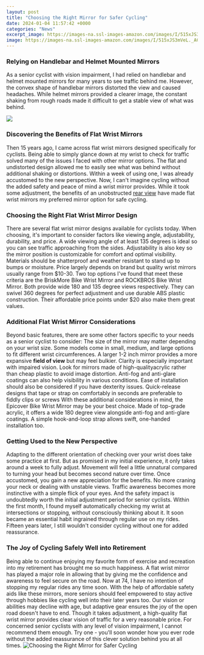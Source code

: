 ```yaml
---
layout: post
title: "Choosing the Right Mirror for Safer Cycling"
date: 2024-01-04 11:57:42 +0000
categories: "News"
excerpt_image: https://images-na.ssl-images-amazon.com/images/I/515xJS3mVeL._AC_SL1000_.jpg
image: https://images-na.ssl-images-amazon.com/images/I/515xJS3mVeL._AC_SL1000_.jpg
---
```


### Relying on Handlebar and Helmet Mounted Mirrors
As a senior cyclist with vision impairment, I had relied on handlebar and helmet mounted mirrors for many years to see traffic behind me. However, the convex shape of handlebar mirrors distorted the view and caused headaches. While helmet mirrors provided a clearer image, the constant shaking from rough roads made it difficult to get a stable view of what was behind. 

![](https://mediaserver.responsesource.com/press-release/113521/Mirror+indicate+pix+4.jpg)
### Discovering the Benefits of Flat Wrist Mirrors
Then 15 years ago, I came across flat wrist mirrors designed specifically for cyclists. Being able to simply glance down at my wrist to check for traffic solved many of the issues I faced with other mirror options. The flat and undistorted design allowed me to easily see what was behind without additional shaking or distortions. 
Within a week of using one, I was already accustomed to the new perspective. Now, I can't imagine cycling without the added safety and peace of mind a wrist mirror provides. While it took some adjustment, the benefits of an unobstructed [rear view](https://travelokla.github.io/2023-12-27-merveilleuses-destinations-en-arm-xe9nie-pour-les-voyageurs/) have made flat wrist mirrors my preferred mirror option for safe cycling.
### Choosing the Right **Flat Wrist Mirror** Design
There are several flat wrist mirror designs available for cyclists today. When choosing, it's important to consider factors like viewing angle, adjustability, durability, and price. 
A wide viewing angle of at least 135 degrees is ideal so you can see traffic approaching from the sides. Adjustability is also key so the mirror position is customizable for comfort and optimal visibility. Materials should be shatterproof and weather resistant to stand up to bumps or moisture. Price largely depends on brand but quality wrist mirrors usually range from $10-30.
Two top options I've found that meet these criteria are the BriskMore Bike Wrist Mirror and ROCKBROS Bike Wrist Mirror. Both provide wide 180 and 135 degree views respectively. They can swivel 360 degrees for perfect adjustment and use durable ABS plastic construction. Their affordable price points under $20 also make them great values.
### Additional Flat Wrist Mirror Considerations
Beyond basic features, there are some other factors specific to your needs as a senior cyclist to consider:
The size of the mirror may matter depending on your wrist size. Some models come in small, medium, and large options to fit different wrist circumferences. A larger 1-2 inch mirror provides a more expansive **field of view** but may feel bulkier. 
Clarity is especially important with impaired vision. Look for mirrors made of high-qualityacrylic rather than cheap plastic to avoid image distortion. Anti-fog and anti-glare coatings can also help visibility in various conditions.
Ease of installation should also be considered if you have dexterity issues. Quick-release designs that tape or strap on comfortably in seconds are preferable to fiddly clips or screws
With these additional considerations in mind, the Epicover Bike Wrist Mirror may be your best choice. Made of top-grade acrylic, it offers a wide 180 degree view alongside anti-fog and anti-glare coatings. A simple hook-and-loop strap allows swift, one-handed installation too.
### Getting Used to the New Perspective 
Adapting to the different orientation of checking over your wrist does take some practice at first. But as promised in my initial experience, it only takes around a week to fully adjust. Movement will feel a little unnatural compared to turning your head but becomes second nature over time. 
Once accustomed, you gain a new appreciation for the benefits. No more craning your neck or dealing with unstable views. Traffic awareness becomes more instinctive with a simple flick of your eyes. And the safety impact is undoubtedly worth the initial adjustment period for senior cyclists.
Within the first month, I found myself automatically checking my wrist at intersections or stopping, without consciously thinking about it. It soon became an essential habit ingrained through regular use on my rides. Fifteen years later, I still wouldn't consider cycling without one for added reassurance.
### The Joy of Cycling Safely Well into Retirement
Being able to continue enjoying my favorite form of exercise and recreation into my retirement has brought me so much happiness. A flat wrist mirror has played a major role in allowing that by giving me the confidence and awareness to feel secure on the road.
Now at 74, I have no intention of stopping my regular rides any time soon. With the help of affordable safety aids like these mirrors, more seniors should feel empowered to stay active through hobbies like cycling well into their later years too. Our vision or abilities may decline with age, but adaptive gear ensures the joy of the open road doesn't have to end.
Though it takes adjustment, a high-quality flat wrist mirror provides clear vision of traffic for a very reasonable price. For concerned senior cyclists with any level of vision impairment, I cannot recommend them enough. Try one - you'll soon wonder how you ever rode without the added reassurance of this clever solution behind you at all times.
![Choosing the Right Mirror for Safer Cycling](https://images-na.ssl-images-amazon.com/images/I/515xJS3mVeL._AC_SL1000_.jpg)